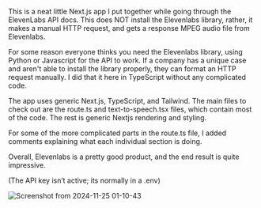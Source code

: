 This is a neat little Next.js app I put together while going through the ElevenLabs API docs. This does NOT install the Elevenlabs library, rather, it makes a manual HTTP request, and gets a response MPEG audio file from Elevenlabs.

For some reason everyone thinks you need the Elevenlabs library, using Python or Javascript for the API to work. If a company has a unique case and aren't able to install the library properly, they can format an HTTP request manually. I did that it here in TypeScript without any complicated code. 

The app uses generic Next.js, TypeScript, and Tailwind. The main files to check out are the route.ts and text-to-speech.tsx files, which contain most of the code. The rest is generic Nextjs rendering and styling.

For some of the more complicated parts in the route.ts file, I added comments explaining what each individual section is doing.

Overall, Elevenlabs is a pretty good product, and the end result is quite impressive.

(The API key isn’t active; its normally in a .env)



![Screenshot from 2024-11-25 01-10-43](https://github.com/user-attachments/assets/551c488b-759d-4552-a901-3ab626a61d56)
